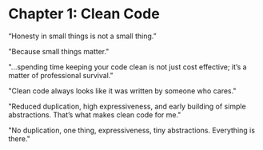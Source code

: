 # Chapter 1: Clean Code

“Honesty in small things is not a small thing.”

"Because small things matter."
                
"...spending time keeping your code clean is not just cost effective; it’s a matter of professional survival."
                
"Clean code always looks like it was written by someone who cares."
                
"Reduced duplication, high expressiveness, and early building of simple abstractions. That’s what makes clean code for me."
                
"No duplication, one thing, expressiveness, tiny abstractions. Everything is there."

